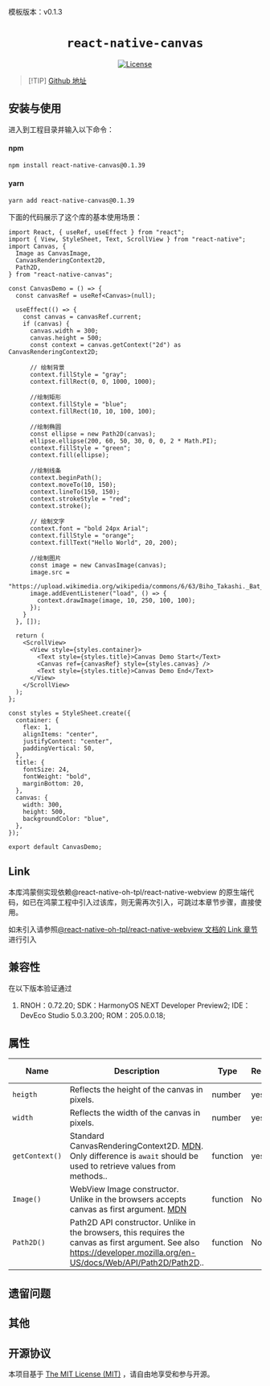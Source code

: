 模板版本：v0.1.3

<p align="center">
  <h1 align="center"> <code>react-native-canvas</code> </h1>
</p>
<p align="center">
    <a href="https://github.com/iddan/react-native-canvas/blob/v0.1.39/license.txt">
        <img src="https://img.shields.io/badge/license-MIT-green.svg" alt="License" />
    </a>
</p>

> [!TIP] [Github 地址](https://github.com/iddan/react-native-canvas)

## 安装与使用

进入到工程目录并输入以下命令：

<!-- tabs:start -->

#### **npm**

```bash
npm install react-native-canvas@0.1.39
```

#### **yarn**

```bash
yarn add react-native-canvas@0.1.39
```

<!-- tabs:end -->

下面的代码展示了这个库的基本使用场景：

```tsx
import React, { useRef, useEffect } from "react";
import { View, StyleSheet, Text, ScrollView } from "react-native";
import Canvas, {
  Image as CanvasImage,
  CanvasRenderingContext2D,
  Path2D,
} from "react-native-canvas";

const CanvasDemo = () => {
  const canvasRef = useRef<Canvas>(null);

  useEffect(() => {
    const canvas = canvasRef.current;
    if (canvas) {
      canvas.width = 300;
      canvas.height = 500;
      const context = canvas.getContext("2d") as CanvasRenderingContext2D;

      // 绘制背景
      context.fillStyle = "gray";
      context.fillRect(0, 0, 1000, 1000);

      //绘制矩形
      context.fillStyle = "blue";
      context.fillRect(10, 10, 100, 100);

      //绘制椭圆
      const ellipse = new Path2D(canvas);
      ellipse.ellipse(200, 60, 50, 30, 0, 0, 2 * Math.PI);
      context.fillStyle = "green";
      context.fill(ellipse);

      //绘制线条
      context.beginPath();
      context.moveTo(10, 150);
      context.lineTo(150, 150);
      context.strokeStyle = "red";
      context.stroke();

      // 绘制文字
      context.font = "bold 24px Arial";
      context.fillStyle = "orange";
      context.fillText("Hello World", 20, 200);

      //绘制图片
      const image = new CanvasImage(canvas);
      image.src =
        "https://upload.wikimedia.org/wikipedia/commons/6/63/Biho_Takashi._Bat_Before_the_Moon%2C_ca._1910.jpg";
      image.addEventListener("load", () => {
        context.drawImage(image, 10, 250, 100, 100);
      });
    }
  }, []);

  return (
    <ScrollView>
      <View style={styles.container}>
        <Text style={styles.title}>Canvas Demo Start</Text>
        <Canvas ref={canvasRef} style={styles.canvas} />
        <Text style={styles.title}>Canvas Demo End</Text>
      </View>
    </ScrollView>
  );
};

const styles = StyleSheet.create({
  container: {
    flex: 1,
    alignItems: "center",
    justifyContent: "center",
    paddingVertical: 50,
  },
  title: {
    fontSize: 24,
    fontWeight: "bold",
    marginBottom: 20,
  },
  canvas: {
    width: 300,
    height: 500,
    backgroundColor: "blue",
  },
});

export default CanvasDemo;
```

## Link

本库鸿蒙侧实现依赖@react-native-oh-tpl/react-native-webview 的原生端代码，如已在鸿蒙工程中引入过该库，则无需再次引入，可跳过本章节步骤，直接使用。

如未引入请参照[@react-native-oh-tpl/react-native-webview 文档的 Link 章节](https://gitee.com/zhanghao2519/usage-docs/blob/master/zh-cn/react-native-webview.md)进行引入

## 兼容性

在以下版本验证通过

1. RNOH：0.72.20; SDK：HarmonyOS NEXT Developer Preview2; IDE：DevEco Studio 5.0.3.200; ROM：205.0.0.18;

## 属性

| Name           | Description                                                                                                                                                                                   | Type     | Required | Platform    | HarmonyOS Support |
| -------------- | --------------------------------------------------------------------------------------------------------------------------------------------------------------------------------------------- | -------- | -------- | ----------- | ----------------- |
| `heigth`       | Reflects the height of the canvas in pixels.                                                                                                                                                  | number   | yes      | Android IOS | YES               |
| `width`        | Reflects the width of the canvas in pixels.                                                                                                                                                   | number   | yes      | Android IOS | YES               |
| `getContext()` | Standard CanvasRenderingContext2D. [MDN](https://developer.mozilla.org/en/docs/Web/API/CanvasRenderingContext2D). Only difference is `await` should be used to retrieve values from methods.. | function | yes      | Android IOS | YES               |
| `Image()`      | WebView Image constructor. Unlike in the browsers accepts canvas as first argument. [MDN](https://developer.mozilla.org/en-US/docs/Web/API/HTMLImageElement/Image)                            | function | No       | Android IOS | YES               |
| `Path2D()`     | Path2D API constructor. Unlike in the browsers, this requires the canvas as first argument. See also https://developer.mozilla.org/en-US/docs/Web/API/Path2D/Path2D..                         | function | No       | Android IOS | YES               |

## 遗留问题

## 其他

## 开源协议

本项目基于 [The MIT License (MIT)](https://github.com/iddan/react-native-canvas/blob/master/license.txt) ，请自由地享受和参与开源。

